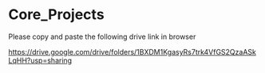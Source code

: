 # Core_Projects

Please copy and paste the following drive link in browser

https://drive.google.com/drive/folders/1BXDM1KgasyRs7trk4VfGS2QzaASkLqHH?usp=sharing
